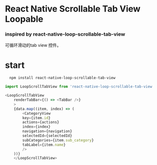 # React Native Scrollable Tab View Loopable

### inspired by react-native-loop-scrollable-tab-view

可循环滑动的tab view 控件。

# start 

```bash
  npm install react-native-loop-scrollable-tab-view
```


```js
import LoopScrollTabView from 'react-native-loop-scrollable-tab-view

<LoopScrollTabView
    renderTabBar={() => <TabBar />}
    >
    {data.map((item, index) => (
        <CategoryView
        key={item.id}
        actions={actions}
        index={index}
        navigation={navigation}
        selectedId={selectedId}
        subCategories={item.sub_category}
        tabLabel={item.name}
        />
    ))}
    </LoopScrollTabView>
```

